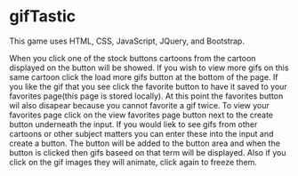 # gifTastic

This game uses HTML, CSS, JavaScript, JQuery, and Bootstrap.

When you click one of the stock buttons cartoons from the cartoon displayed on the button will be showed. If you wish to view more gifs on this same cartoon click the load more gifs button at the bottom of the page. If you like the gif that you see click the favorite button to have it saved to your favorites page(this page is stored locally). At this point the favorites button wil also disapear because you cannot favorite a gif twice. To view your favorites page click on the view favorites page button next to the create button underneath the input. If you would liek to see gifs from other cartoons or other subject matters you can enter these into the input and create a button. The button will be added to the button area and when the button is clicked then gifs baseed on that term will be displayed. Also if you click on the gif images they will animate, click again to freeze them. 

